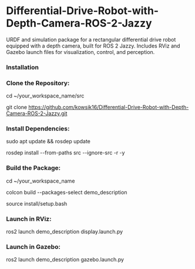 # Differential-Drive-Robot-with-Depth-Camera-ROS-2-Jazzy
URDF and simulation package for a rectangular differential drive robot equipped with a depth camera, built for ROS 2 Jazzy. Includes RViz and Gazebo launch files for visualization, control, and perception.


### Installation

### Clone the Repository:


cd ~/your_workspace_name/src 

git clone https://github.com/kowsik16/Differential-Drive-Robot-with-Depth-Camera-ROS-2-Jazzy.git
### Install Dependencies:

sudo apt update && rosdep update

rosdep install --from-paths src --ignore-src -r -y


### Build the Package:

cd ~/your_workspace_name

colcon build --packages-select demo_description

source install/setup.bash


### Launch in RViz:

ros2 launch demo_description display.launch.py


### Launch in Gazebo:

ros2 launch demo_description gazebo.launch.py

